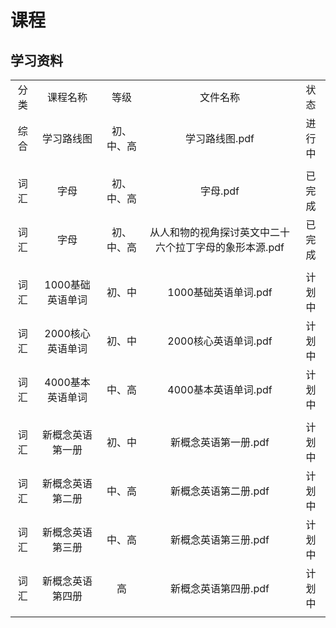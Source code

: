 # 课程

## 学习资料

|       |          |        |       |       |
| :---: | :------: | :----: |:----: |:----: |
|   分类   |    课程名称    | 等级 |  文件名称    | 状态 |
| 综合  |  学习路线图 | 初、中、高 | 学习路线图.pdf |    进行中   |
|  |  |  |  |  |
| 词汇  | 字母 | 初、中、高 | 字母.pdf  | 已完成 |
| 词汇  | 字母 | 初、中、高 | 从人和物的视角探讨英文中二十六个拉丁字母的象形本源.pdf  | 已完成 |
|  |  |  |  |  |
| 词汇 | 1000基础英语单词 | 初、中 | 1000基础英语单词.pdf | 计划中  |
| 词汇 | 2000核心英语单词 | 初、中 | 2000核心英语单词.pdf | 计划中  |
| 词汇 | 4000基本英语单词 | 中、高 | 4000基本英语单词.pdf | 计划中  |
|  |  |  |  |  |
| 词汇 | 新概念英语第一册 | 初、中 | 新概念英语第一册.pdf | 计划中  |
| 词汇 | 新概念英语第二册 | 中、高 | 新概念英语第二册.pdf | 计划中  |
| 词汇 | 新概念英语第三册 | 中、高 | 新概念英语第三册.pdf | 计划中  |
| 词汇 | 新概念英语第四册 | 高 | 新概念英语第四册.pdf | 计划中  |
|  |  |  |  |  |
